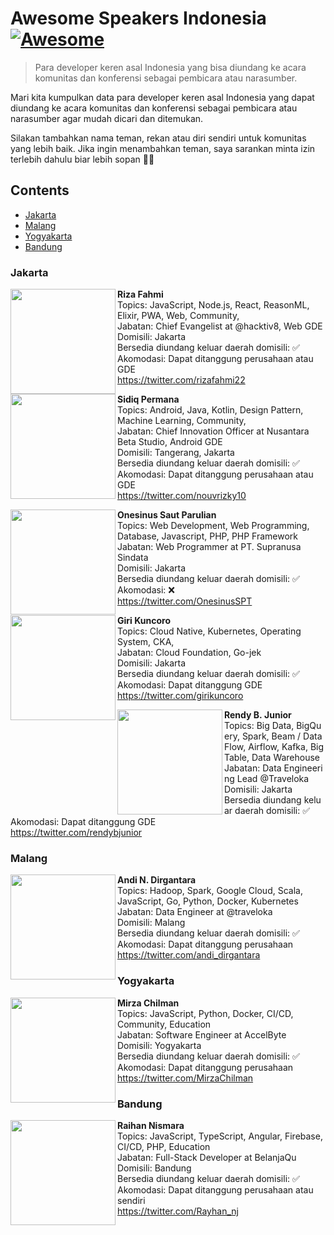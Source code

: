 # Awesome Speakers Indonesia [![Awesome](https://awesome.re/badge.svg)](https://awesome.re)

> Para developer keren asal Indonesia yang bisa diundang ke acara komunitas dan konferensi sebagai pembicara atau narasumber.

Mari kita kumpulkan data para developer keren asal Indonesia yang dapat diundang ke acara komunitas dan konferensi sebagai pembicara atau narasumber agar mudah dicari dan ditemukan.

Silakan tambahkan nama teman, rekan atau diri sendiri untuk komunitas yang lebih baik. Jika ingin menambahkan teman, saya sarankan minta izin terlebih dahulu biar lebih sopan 🙇‍♂️

## Contents

- [Jakarta](#Jakarta)
- [Malang](#Malang)
- [Yogyakarta](#Yogyakarta)
- [Bandung](#Bandung)

### Jakarta

<img src="https://twitter.com/rizafahmi22/profile_image?size=original" height="168px" width="168px" align="left" alt="" />

**Riza Fahmi**\
Topics: JavaScript, Node.js, React, ReasonML, Elixir, PWA, Web, Community,\
Jabatan: Chief Evangelist at @hacktiv8, Web GDE \
Domisili: Jakarta \
Bersedia diundang keluar daerah domisili: ✅ \
Akomodasi: Dapat ditanggung perusahaan atau GDE \
https://twitter.com/rizafahmi22

<img src="https://twitter.com/nouvrizky10/profile_image?size=original" height="168px" width="168px" align="left" alt="" />

**Sidiq Permana**\
Topics: Android, Java, Kotlin, Design Pattern, Machine Learning, Community,\
Jabatan: Chief Innovation Officer at Nusantara Beta Studio, Android GDE \
Domisili: Tangerang, Jakarta \
Bersedia diundang keluar daerah domisili: ✅ \
Akomodasi: Dapat ditanggung perusahaan atau GDE \
https://twitter.com/nouvrizky10


<img src="https://twitter.com/OnesinusSPT/profile_image?size=original" height="168px" width="168px" align="left" alt="" />

**Onesinus Saut Parulian**\
Topics: Web Development, Web Programming, Database, Javascript, PHP, PHP Framework \
Jabatan: Web Programmer at PT. Supranusa Sindata \
Domisili: Jakarta \
Bersedia diundang keluar daerah domisili: ✅ \
Akomodasi: ❌ \
https://twitter.com/OnesinusSPT


<img src="https://twitter.com/girikuncoro/profile_image?size=original" height="168px" width="168px" align="left" alt="" />

**Giri Kuncoro**\
Topics: Cloud Native, Kubernetes, Operating System, CKA,\
Jabatan: Cloud Foundation, Go-jek \
Domisili: Jakarta \
Bersedia diundang keluar daerah domisili: ✅ \
Akomodasi: Dapat ditanggung GDE \
https://twitter.com/girikuncoro


<img src="https://twitter.com/rendybjunior/profile_image?size=original" height="168px" width="168px" align="left" alt="" />

**Rendy B. Junior**\
Topics: Big Data, BigQuery, Spark, Beam / DataFlow, Airflow, Kafka, BigTable, Data Warehouse\
Jabatan: Data Engineering Lead @Traveloka \
Domisili: Jakarta \
Bersedia diundang keluar daerah domisili: ✅ \
Akomodasi: Dapat ditanggung GDE \
https://twitter.com/rendybjunior


### Malang

<img src="https://twitter.com/andi_dirgantara/profile_image?size=original" height="168px" width="168px" align="left" alt="" />

**Andi N. Dirgantara**\
Topics: Hadoop, Spark, Google Cloud, Scala, JavaScript, Go, Python, Docker, Kubernetes\
Jabatan: Data Engineer at @traveloka\
Domisili: Malang \
Bersedia diundang keluar daerah domisili: ✅ \
Akomodasi: Dapat ditanggung perusahaan\
https://twitter.com/andi_dirgantara


### Yogyakarta

<img src="https://twitter.com/MirzaChilman/profile_image?size=original" height="168px" width="168px" align="left" alt="" />

**Mirza Chilman**\
Topics: JavaScript, Python, Docker, CI/CD, Community, Education \
Jabatan: Software Engineer at AccelByte \
Domisili: Yogyakarta \
Bersedia diundang keluar daerah domisili: ✅ \
Akomodasi: Dapat ditanggung perusahaan\
https://twitter.com/MirzaChilman


### Bandung

<img src="https://twitter.com/Rayhan_nj/profile_image?size=original" height="168px" width="168px" align="left" alt="" />

**Raihan Nismara**\
Topics: JavaScript, TypeScript, Angular, Firebase, CI/CD, PHP, Education \
Jabatan: Full-Stack Developer at BelanjaQu \
Domisili: Bandung \
Bersedia diundang keluar daerah domisili: ✅ \
Akomodasi: Dapat ditanggung perusahaan atau sendiri \
https://twitter.com/Rayhan_nj

